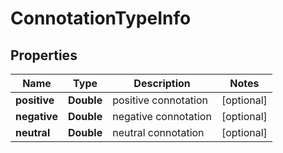 

# ConnotationTypeInfo


## Properties

| Name | Type | Description | Notes |
|------------ | ------------- | ------------- | -------------|
|**positive** | **Double** | positive connotation |  [optional] |
|**negative** | **Double** | negative connotation |  [optional] |
|**neutral** | **Double** | neutral connotation |  [optional] |



